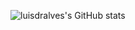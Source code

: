 ![luisdralves's GitHub stats](https://github-readme-stats.vercel.app/api?username=luisdralves&count_private=true&show_icons=true&theme=solarized-dark)
